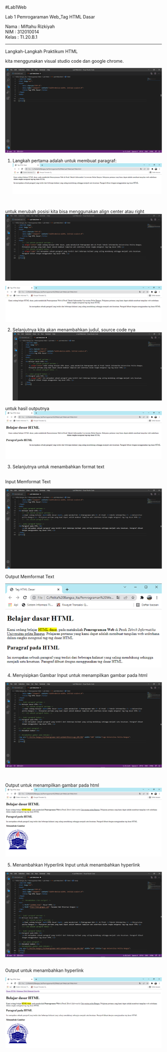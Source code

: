 #Lab1Web

Lab 1 Pemrogaraman Web_Tag HTML Dasar

Nama  : Miftahu Rizkiyah <br>
NIM   : 312010014 <br>
Kelas : TI.20.B.1 <br>

-----------------------------------------
Langkah-Langkah Praktikum HTML

kita menggunakan visual studio code dan google chrome.<br>

![input awal](https://github.com/miftahurizkiyah/Lab1Web/blob/master/Photo/SS1.PNG)


1. Langkah pertama adalah untuk membuat paragraf: <br>
![Git Pict](https://github.com/miftahurizkiyah/Lab1Web/blob/master/Photo/Membuat_Paragraf.PNG)
<br>

untuk merubah posisi kita bisa menggunakan align center atau right <br>
![Git Pict](https://github.com/miftahurizkiyah/Lab1Web/blob/master/Photo/Input_Align.PNG)


![Git Pict](https://github.com/miftahurizkiyah/Lab1Web/blob/master/Photo/align.PNG)


2. Selanjutnya kita akan menambahkan judul, source code nya <br>
![Git Pict](https://github.com/miftahurizkiyah/Lab1Web/blob/master/Photo/Input_Tambahjudul.PNG)

untuk hasil outputnya
![Git Pict](https://github.com/miftahurizkiyah/Lab1Web/blob/master/Photo/Output_tambahjudul.PNG)


3. Selanjutnya untuk menambahkan format text<br>
<br>
Input Memformat Text

![Git Pict](https://github.com/miftahurizkiyah/Lab1Web/blob/master/Photo/Input_formattext.PNG)

Output Memformat Text

![Git Pict](https://github.com/miftahurizkiyah/Lab1Web/blob/master/Photo/Output_formattext.PNG)


4. Menyisipkan Gambar
Input untuk menampilkan gambar pada html <br>

![Git Pict](https://github.com/miftahurizkiyah/Lab1Web/blob/master/Photo/Input_tambahgambar.PNG)

<br>

Output untuk menampilkan gambar pada html <br>
![Git Pict](https://github.com/miftahurizkiyah/Lab1Web/blob/master/Photo/Output_tambahgambar.PNG)
<br>

5. Menambahkan Hyperlink 
Input untuk menambahkan hyperlink

![Git Pict](https://github.com/miftahurizkiyah/Lab1Web/blob/master/Photo/Input_tambahhyperlink.PNG)

<br>
Output untuk menambahkan hyperlink

![Git Pict](https://github.com/miftahurizkiyah/Lab1Web/blob/master/Photo/Output_tambahhyperlink.PNG)









